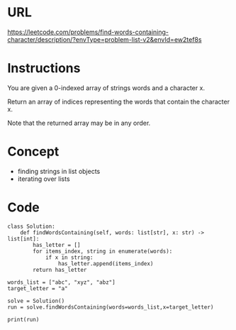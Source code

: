 # URL
https://leetcode.com/problems/find-words-containing-character/description/?envType=problem-list-v2&envId=ew2tef8s
# Instructions
You are given a 0-indexed array of strings words and a character x.

Return an array of indices representing the words that contain the character x.

Note that the returned array may be in any order.
# Concept
* finding strings in list objects
* iterating over lists
# Code
```
class Solution:
    def findWordsContaining(self, words: list[str], x: str) -> list[int]:
        has_letter = []
        for items_index, string in enumerate(words):
            if x in string:
                has_letter.append(items_index)
        return has_letter

words_list = ["abc", "xyz", "abz"]
target_letter = "a"

solve = Solution()
run = solve.findWordsContaining(words=words_list,x=target_letter)

print(run)
```
